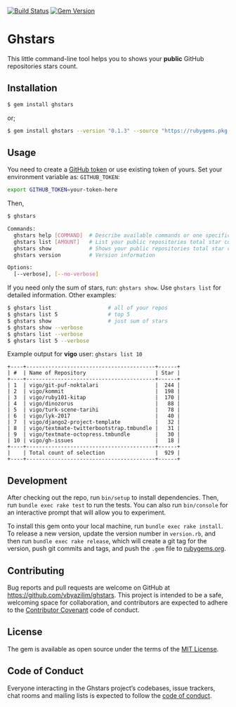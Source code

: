 [![Build Status](https://travis-ci.org/vbyazilim/ghstars.svg?branch=master)](https://travis-ci.org/vbyazilim/ghstars)
[![Gem Version](https://badge.fury.io/rb/ghstars.svg)](https://badge.fury.io/rb/ghstars)

# Ghstars

This little command-line tool helps you to shows your **public** GitHub
repositories stars count.

## Installation

```bash
$ gem install ghstars
```

or;

```bash
$ gem install ghstars --version "0.1.3" --source "https://rubygems.pkg.github.com/vbyazilim"
```

## Usage

You need to create a [GitHub token](https://github.com/settings/tokens/new) or 
use existing token of yours. Set your environment variable as: `GITHUB_TOKEN`:

```bash
export GITHUB_TOKEN=your-token-here
```

Then,

```bash
$ ghstars

Commands:
  ghstars help [COMMAND]  # Describe available commands or one specific command
  ghstars list [AMOUNT]   # List your public repositories total star count in detail
  ghstars show            # Shows your public repositories total star count
  ghstars version         # Version information

Options:
  [--verbose], [--no-verbose]  
```

If you need only the sum of stars, run: `ghstars show`. Use `ghstars list` for
detailed information. Other examples:

```bash
$ ghstars list                  # all of your repos
$ ghstars list 5                # top 5
$ ghstars show                  # just sum of stars
$ ghstars show --verbose
$ ghstars list --verbose
$ ghstars list 5 --verbose
```

Example output for **vigo** user: `ghstars list 10`

    +----+-----------------------------------------+------+
    | #  | Name of Repository                      | Star |
    +----+-----------------------------------------+------+
    | 1  | vigo/git-puf-noktalari                  |  244 |
    | 2  | vigo/kommit                             |  198 |
    | 3  | vigo/ruby101-kitap                      |  170 |
    | 4  | vigo/dinozorus                          |   88 |
    | 5  | vigo/turk-scene-tarihi                  |   78 |
    | 6  | vigo/lyk-2017                           |   40 |
    | 7  | vigo/django2-project-template           |   32 |
    | 8  | vigo/textmate-twitterbootstrap.tmbundle |   31 |
    | 9  | vigo/textmate-octopress.tmbundle        |   30 |
    | 10 | vigo/gh-issues                          |   18 |
    +----+-----------------------------------------+------+
    |    | Total count of selection                |  929 |
    +----+-----------------------------------------+------+

## Development

After checking out the repo, run `bin/setup` to install dependencies. Then,
run `bundle exec rake test` to run the tests. You can also run `bin/console` for an
interactive prompt that will allow you to experiment.

To install this gem onto your local machine, run `bundle exec rake install`.
To release a new version, update the version number in `version.rb`, and then
run `bundle exec rake release`, which will create a git tag for the version,
push git commits and tags, and push the `.gem` file to
[rubygems.org](https://rubygems.org).

## Contributing

Bug reports and pull requests are welcome on GitHub at
https://github.com/vbyazilim/ghstars. This project is intended to be a safe,
welcoming space for collaboration, and contributors are expected to adhere to
the [Contributor Covenant](http://contributor-covenant.org) code of conduct.

## License

The gem is available as open source under the terms of the [MIT
License](https://opensource.org/licenses/MIT).

## Code of Conduct

Everyone interacting in the Ghstars project’s codebases, issue trackers, chat
rooms and mailing lists is expected to follow the [code of
conduct](https://github.com/vigo/ghstars/blob/master/CODE_OF_CONDUCT.md).
